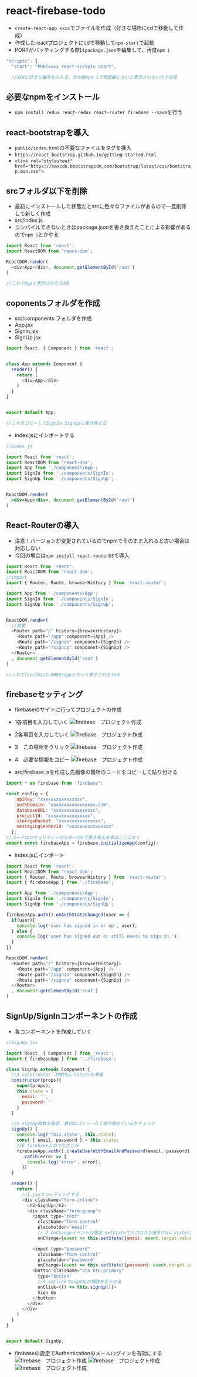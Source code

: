 # react-firebase-todo
- `create-react-app xxxx`でファイルを作成（好きな場所にcdで移動して作成）
- 作成したreactプロジェクトにcdで移動して`npm-start`で起動
- PORTがバッティングする際は`package.json`を編集して、再度`npm i`
```js
"scripts": {
  "start": "PORT=xxx react-scripts start",

  //XXXに好きな番号を入れる、その後npm iで再起動しないと表示されないので注意
```

## 必要なnpmをインストール
- `npm install redux react-redux react-router firebase --save`を行う


## react-bootstrapを導入
- `public/index.html`の不要なファイルを<link>タグを挿入
- `https://react-bootstrap.github.io/getting-started.html`
- `<link rel="stylesheet" href="https://maxcdn.bootstrapcdn.com/bootstrap/latest/css/bootstrap.min.css">`


## srcフォルダ以下を削除
- 最初にインストールした状態だとsrcに色々なファイルがあるので一旦削除して新しく作成
- src/index.js
- コンパイルできないときはpackage.jsonを書き換えたことによる影響があるので`npm i`とかやる
```js
import React from 'react';
import ReactDOM from 'react-dom';

ReactDOM.render(
  <div>App</div>, document.getElementById('root')
)

//これでAppと表示されたらおk
```

## coponentsフォルダを作成
- src/components フォルダを作成
- App.jsx
- SignIn.jsx
- SignUp.jsx
```js
import React, { Component } from 'react';


class App extends Component {
  render() {
    return (
      <div>App</div>
    )
  }
}


export default App;

//これをコピーしてSignIn,SignUpに書き換える
```
- index.jsにインポートする
```jsx
//index.js

import React from 'react';
import ReactDOM from 'react-dom';
import App from './components/App';
import SignIn from './components/SignIn';
import SignUp from './components/SignUp';


ReactDOM.render(
  <div>App</div>, document.getElementById('root')
)

```

## React-Routerの導入
- 注意！バージョンが変更されているのでnpmでそのまま入れると古い場合は対応しない
- 今回の場合は`npm install react-router@3`で導入
```js
import React from 'react';
import ReactDOM from 'react-dom';
//import
import { Router, Route, browserHistory } from 'react-router';

import App from './components/App';
import SignIn from './components/SignIn';
import SignUp from './components/SignUp';


ReactDOM.render(
  //変更
  <Router path="/" history={browserHistory}>
    <Route path="/app" component={App} />
    <Route path="/signin" component={SignIn} />
    <Route path="/signup" component={SignUp} />
  </Router>
  , document.getElementById('root')
)

//これでlocalhost:3000/appとやって表示されたらok
```

## firebaseセッティング
- firebaseのサイトに行ってプロジェクトの作成
- 1各項目を入力していく
![firebase　プロジェクト作成](react-firebase-auth/images/1.png "1")

- 2各項目を入力していく
![firebase　プロジェクト作成](react-firebase-auth/images/2.png "2")

- 3　この場所をクリック
![firebase　プロジェクト作成](react-firebase-auth/images/3.png "3")

- 4　必要な情報をコピー
![firebase　プロジェクト作成](react-firebase-auth/images/4.png "4")

- src/firebase.jsを作成し先画像の箇所のコードをコピーして貼り付ける
```js
import * as firebase from 'firebase';

const config = {
    apiKey: "xxxxxxxxxxxxxxxx",
    authDomain: "xxxxxxxxxxxxxxxxx.com",
    databaseURL: "xxxxxxxxxxxxxxxx",
    projectId: "xxxxxxxxxxxxxxxx",
    storageBucket: "xxxxxxxxxxxxxxxx",
    messagingSenderId: "xxxxxxxxxxxxxxxx"
  };
//コードはセキュリティーのため一旦xで置き換え本来はここにおく
export const firebaseApp = firebase.initializeApp(config);

```
- index.jsにインポート
```js
import React from 'react';
import ReactDOM from 'react-dom';
import { Router, Route, browserHistory } from 'react-router';
import { firebaseApp } from './firebase';

import App from './components/App';
import SignIn from './components/SignIn';
import SignUp from './components/SignUp';

firebaseApp.auth().onAuthStateChanged(user => {
  if(user){
    console.log('user has signed in or up', user);
  } else {
    console.log('user has signed out or still needs to sign in.');
  }
})

ReactDOM.render(
  <Router path="/" history={browserHistory}>
    <Route path="/app" component={App} />
    <Route path="/signin" component={SignIn} />
    <Route path="/signup" component={SignUp} />
  </Router>
  , document.getElementById('root')
)
```

## SignUp/SignInコンポーネントの作成
- 各コンポーネントを作成していく
```js
//SignUp.jsx

import React, { Component } from 'react';
import { firebaseApp } from '../firebase';

class SignUp extends Component {
  //3 constructor　初期化してstateを準備
  constructor(props){
    super(props);
    this.state = {
      email: '',
      password: ''
    }
  }

  //5 signUp関数を設定、最初はコンソールで値が取れているかチェック
  signUp() {
    console.log('this.state', this.state);
    const { email, password } = this.state;
    //6 firebaseとのつなぎこみ
    firebaseApp.auth().createUserWithEmailAndPassword(email, password)
      .catch(error => {
        console.log('error', error);
      })
  }

  render() {
    return (
      //1.jsxでコーディングする
      <div className="form-inline">
        <h2>SignUp</h2>
        <div className="form-group">
          <input type="text"
            className="form-control"
            placeholder="email"
            // 2 onChangeイベントの設定 setStateで入力された値をthis.stateに代入
            onChange={event => this.setState({email: event.target.value})}/>

          <input type="password"
            className="form-control"
            placeholder="password"
            onChange={event => this.setState({password: event.target.value})}/>
          <button className="btn btn-primary"
            type="button"
            //4 onClickでsignUpの関数を走らせる
            onClick={() => this.signUp()}>
            Sign Up
          </button>
        </div>
      </div>
    )
  }
}


export default SignUp;

```
- firebaseの設定でAuthenticationのメールログインを有効にする
 ![firebase　プロジェクト作成](react-firebase-auth/images/5.png "5")
 ![firebase　プロジェクト作成](react-firebase-auth/images/6.png "6")
 ![firebase　プロジェクト作成](react-firebase-auth/images/7.png "7")
